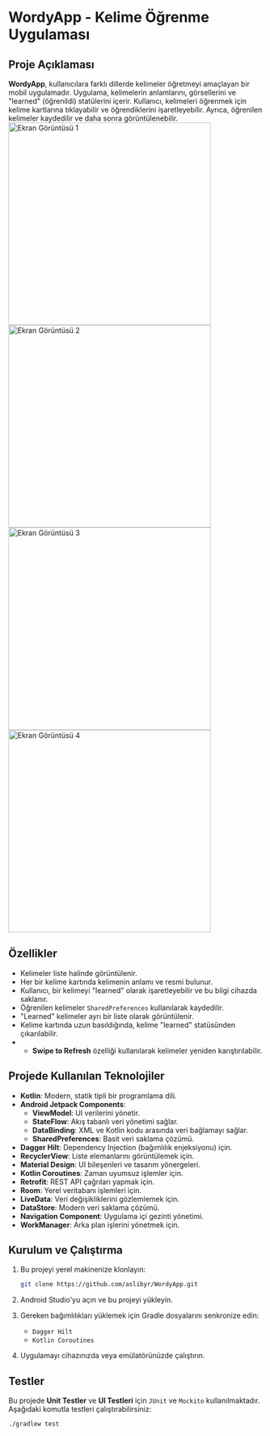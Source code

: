 # WordyApp - Kelime Öğrenme Uygulaması

## Proje Açıklaması

**WordyApp**, kullanıcılara farklı dillerde kelimeler öğretmeyi amaçlayan bir mobil uygulamadır. Uygulama, kelimelerin anlamlarını, görsellerini ve "learned" (öğrenildi) statülerini içerir. Kullanıcı, kelimeleri öğrenmek için kelime kartlarına tıklayabilir ve öğrendiklerini işaretleyebilir. Ayrıca, öğrenilen kelimeler kaydedilir ve daha sonra görüntülenebilir.
<img src="https://github.com/aslibyr/WordyApp/blob/master/images/1.png" alt="Ekran Görüntüsü 1" width="400"/>
<img src="https://github.com/aslibyr/WordyApp/blob/master/images/2.png" alt="Ekran Görüntüsü 2" width="400"/>
<img src="https://github.com/aslibyr/WordyApp/blob/master/images/3.png" alt="Ekran Görüntüsü 3" width="400"/>
<img src="https://github.com/aslibyr/WordyApp/blob/master/images/4.png" alt="Ekran Görüntüsü 4" width="400"/>
## Özellikler

- Kelimeler liste halinde görüntülenir.
- Her bir kelime kartında kelimenin anlamı ve resmi bulunur.
- Kullanıcı, bir kelimeyi "learned" olarak işaretleyebilir ve bu bilgi cihazda saklanır.
- Öğrenilen kelimeler `SharedPreferences` kullanılarak kaydedilir.
- "Learned" kelimeler ayrı bir liste olarak görüntülenir.
- Kelime kartında uzun basıldığında, kelime "learned" statüsünden çıkarılabilir.
- - **Swipe to Refresh** özelliği kullanılarak kelimeler yeniden karıştırılabilir.

## Projede Kullanılan Teknolojiler

- **Kotlin**: Modern, statik tipli bir programlama dili.
- **Android Jetpack Components**: 
  - **ViewModel**: UI verilerini yönetir.
  - **StateFlow**: Akış tabanlı veri yönetimi sağlar.
  - **DataBinding**: XML ve Kotlin kodu arasında veri bağlamayı sağlar.
  - **SharedPreferences**: Basit veri saklama çözümü.
- **Dagger Hilt**: Dependency Injection (bağımlılık enjeksiyonu) için.
- **RecyclerView**: Liste elemanlarını görüntülemek için.
- **Material Design**: UI bileşenleri ve tasarım yönergeleri.
- **Kotlin Coroutines**: Zaman uyumsuz işlemler için.
- **Retrofit**: REST API çağrıları yapmak için.
- **Room**: Yerel veritabanı işlemleri için.
- **LiveData**: Veri değişikliklerini gözlemlemek için.
- **DataStore**: Modern veri saklama çözümü.
- **Navigation Component**: Uygulama içi gezinti yönetimi.
- **WorkManager**: Arka plan işlerini yönetmek için.

## Kurulum ve Çalıştırma

1. Bu projeyi yerel makinenize klonlayın:
    ```bash
    git clone https://github.com/aslibyr/WordyApp.git
    ```

2. Android Studio'yu açın ve bu projeyi yükleyin.

3. Gereken bağımlılıkları yüklemek için Gradle dosyalarını senkronize edin:
    - `Dagger Hilt`
    - `Kotlin Coroutines`

4. Uygulamayı cihazınızda veya emülatörünüzde çalıştırın.

## Testler

Bu projede **Unit Testler** ve **UI Testleri** için `JUnit` ve `Mockito` kullanılmaktadır. Aşağıdaki komutla testleri çalıştırabilirsiniz:

```bash
./gradlew test
